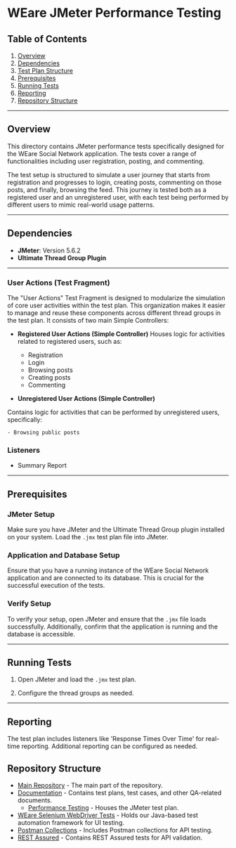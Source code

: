 # WEare JMeter Performance Testing

## Table of Contents
1. [Overview](#overview)
2. [Dependencies](#dependencies)
3. [Test Plan Structure](#test-plan-structure)
4. [Prerequisites](#prerequisites)
5. [Running Tests](#running-tests)
6. [Reporting](#reporting)
7. [Repository Structure](#repository-structure)

---

## Overview
This directory contains JMeter performance tests specifically designed for the WEare Social Network application. The tests cover a range of functionalities including user registration, posting, and commenting. 

The test setup is structured to simulate a user journey that starts from registration and progresses to login, creating posts, commenting on those posts, and finally, browsing the feed. This journey is tested both as a registered user and an unregistered user, with each test being performed by different users to mimic real-world usage patterns.


---

## Dependencies
- **JMeter**: Version 5.6.2
- **Ultimate Thread Group Plugin**

---

### User Actions (Test Fragment)
The "User Actions" Test Fragment is designed to modularize the simulation of core user activities within the test plan. This organization makes it easier to manage and reuse these components across different thread groups in the test plan. It consists of two main Simple Controllers:

- **Registered User Actions (Simple Controller)**
 Houses logic for activities related to registered users, such as:

    - Registration
    - Login
    - Browsing posts
    - Creating posts
    - Commenting

- **Unregistered User Actions (Simple Controller)**

Contains logic for activities that can be performed by unregistered users, specifically:

    - Browsing public posts


### Listeners
- Summary Report

---

## Prerequisites

### JMeter Setup
Make sure you have JMeter and the Ultimate Thread Group plugin installed on your system. Load the `.jmx` test plan file into JMeter.

### Application and Database Setup
Ensure that you have a running instance of the WEare Social Network application and are connected to its database. This is crucial for the successful execution of the tests.

### Verify Setup
To verify your setup, open JMeter and ensure that the `.jmx` file loads successfully. Additionally, confirm that the application is running and the database is accessible.


---

## Running Tests

1. Open JMeter and load the `.jmx` test plan.

2. Configure the thread groups as needed.


---

## Reporting
The test plan includes listeners like 'Response Times Over Time' for real-time reporting. Additional reporting can be configured as needed.

## Repository Structure

- [Main Repository](https://github.com/Alpha-50-group-4-final-project/Group-4-common-repo/tree/main) - The main part of the repository.
- [Documentation](https://github.com/Alpha-50-group-4-final-project/Group-4-common-repo/tree/main/Documentation) - Contains test plans, test cases, and other QA-related documents.
  - [Performance Testing](https://github.com/Alpha-50-group-4-final-project/Group-4-common-repo/tree/main/Performance-Testing) - Houses the JMeter test plan.
- [WEare Selenium WebDriver Tests](https://github.com/Alpha-50-group-4-final-project/Group-4-common-repo/tree/main/SeleniumWebDriver-automation-framework) - Holds our Java-based test automation framework for UI testing.
- [Postman Collections](https://github.com/Alpha-50-group-4-final-project/Group-4-common-repo/tree/main/Postman-Collections) - Includes Postman collections for API testing.
- [REST Assured](https://github.com/Alpha-50-group-4-final-project/Group-4-common-repo/tree/main/REST-Assured-WEare) - Contains REST Assured tests for API validation.